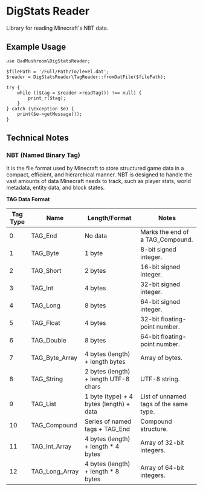 # DigStats Reader

Library for reading Minecraft's NBT data.

## Example Usage

```
use BadMushroom\DigStatsReader;

$filePath = '/Full/Path/To/level.dat';
$reader = DigStatsReader\TagReader::fromDatFile($filePath);

try {
    while (($tag = $reader->readTag()) !== null) {
        print_r($tag);
    }
} catch (\Exception $e) {
    print($e->getMessage());
}
```

## Technical Notes

### NBT (Named Binary Tag)

It is the file format used by Minecraft to store structured game data in a compact, efficient, and hierarchical manner. NBT is designed to handle the vast amounts of data Minecraft needs to track, such as player stats, world metadata, entity data, and block states.

**TAG Data Format**

| Tag Type | Name            | Length/Format                          | Notes                                           |
|----------|-----------------|-----------------------------------------|------------------------------------------------|
| 0        | TAG_End         | No data                                | Marks the end of a TAG_Compound.               |
| 1        | TAG_Byte        | 1 byte                                 | 8-bit signed integer.                          |
| 2        | TAG_Short       | 2 bytes                                | 16-bit signed integer.                         |
| 3        | TAG_Int         | 4 bytes                                | 32-bit signed integer.                         |
| 4        | TAG_Long        | 8 bytes                                | 64-bit signed integer.                         |
| 5        | TAG_Float       | 4 bytes                                | 32-bit floating-point number.                  |
| 6        | TAG_Double      | 8 bytes                                | 64-bit floating-point number.                  |
| 7        | TAG_Byte_Array  | 4 bytes (length) + length bytes        | Array of bytes.                                |
| 8        | TAG_String      | 2 bytes (length) + length UTF-8 chars  | UTF-8 string.                                  |
| 9        | TAG_List        | 1 byte (type) + 4 bytes (length) + data | List of unnamed tags of the same type.         |
| 10       | TAG_Compound    | Series of named tags + TAG_End         | Compound structure.                            |
| 11       | TAG_Int_Array   | 4 bytes (length) + length * 4 bytes    | Array of 32-bit integers.                      |
| 12       | TAG_Long_Array  | 4 bytes (length) + length * 8 bytes    | Array of 64-bit integers.                      |

